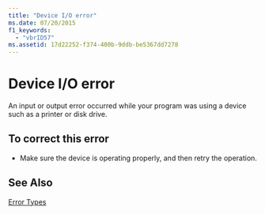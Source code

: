 ```yaml
---
title: "Device I/O error"
ms.date: 07/20/2015
f1_keywords: 
  - "vbrID57"
ms.assetid: 17d22252-f374-400b-9ddb-be5367dd7278
---
```

# Device I/O error
An input or output error occurred while your program was using a device such as a printer or disk drive.  
  
## To correct this error  
  
- Make sure the device is operating properly, and then retry the operation.  
  
## See Also  
 [Error Types](../../../visual-basic/programming-guide/language-features/error-types.md)
